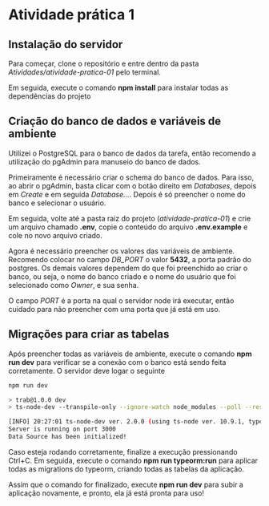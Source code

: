 # Atividade prática 1

## Instalação do servidor

Para começar, clone o repositório e entre dentro da pasta *Atividades/atividade-pratica-01* pelo terminal.

Em seguida, execute o comando **npm install** para instalar todas as dependências do projeto

## Criação do banco de dados e variáveis de ambiente

Utilizei o PostgreSQL para o banco de dados da tarefa, então recomendo a utilização do pgAdmin para manuseio do banco de dados.

Primeiramente é necessário criar o schema do banco de dados. Para isso, ao abrir o pgAdmin, basta clicar com o botão direito em *Databases*, depois em *Create* e em seguida *Database...*. Depois é só preencher o nome do banco e selecionar o usuário.

Em seguida, volte até a pasta raiz do projeto (*atividade-pratica-01*) e crie um arquivo chamado **.env**, copie o conteúdo do arquivo **.env.example** e cole no novo arquivo criado.

Agora é necessário preencher os valores das variáveis de ambiente. Recomendo colocar no campo *DB_PORT* o valor **5432**, a porta padrão do postgres. Os demais valores dependem do que foi preenchido ao criar o banco, ou seja, o nome do banco criado e o nome do usuário que foi selecionado como *Owner*, e sua senha.

O campo *PORT* é a porta na qual o servidor node irá executar, então cuidado para não preencher com uma porta que já está em uso. 

## Migrações para criar as tabelas

Após preencher todas as variáveis de ambiente, execute o comando **npm run dev** para verificar se a conexão com o banco está sendo feita corretamente. O servidor deve logar o seguinte

```bash
npm run dev

> trab@1.0.0 dev
> ts-node-dev --transpile-only --ignore-watch node_modules --poll --respawn src/server.ts

[INFO] 20:27:01 ts-node-dev ver. 2.0.0 (using ts-node ver. 10.9.1, typescript ver. 4.9.4)
Server is running on port 3000
Data Source has been initialized!
```

Caso esteja rodando corretamente, finalize a execução pressionando Ctrl+C. Em seguida, execute o comando **npm run typeorm:run** para aplicar todas as migrations do typeorm, criando todas as tabelas da aplicação.

Assim que o comando for finalizado, execute **npm run dev** para subir a aplicação novamente, e pronto, ela já está pronta para uso!